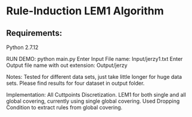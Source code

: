 # Rule-Induction LEM1 Algorithm

## Requirements:

Python 2.7.12


RUN DEMO:
python main.py
Enter Input File name: Input/jerzy1.txt
Enter Output file name with out extension: Output/jerzy


Notes:
Tested for different data sets, just take little longer for huge data sets.
Please find results for four dataset in output folder.

Implementation:
All Cuttpoints Discretization.
LEM1 for both single and all global covering, currently using single global covering.
Used Dropping Condition to extract rules from global covering. 

